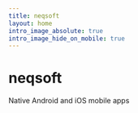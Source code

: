 ```yaml
---
title: neqsoft
layout: home
intro_image_absolute: true
intro_image_hide_on_mobile: true
---
```


# neqsoft

Native Android and iOS mobile apps
